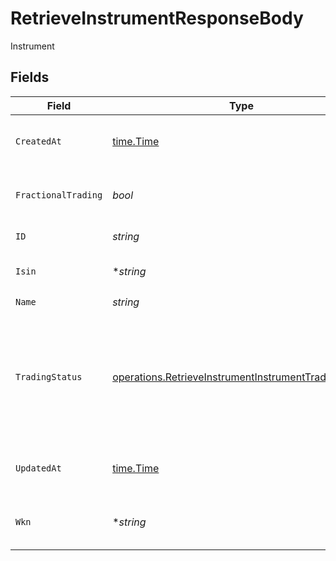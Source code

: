 # RetrieveInstrumentResponseBody

Instrument


## Fields

| Field                                                                                                                                                                                            | Type                                                                                                                                                                                             | Required                                                                                                                                                                                         | Description                                                                                                                                                                                      |
| ------------------------------------------------------------------------------------------------------------------------------------------------------------------------------------------------ | ------------------------------------------------------------------------------------------------------------------------------------------------------------------------------------------------ | ------------------------------------------------------------------------------------------------------------------------------------------------------------------------------------------------ | ------------------------------------------------------------------------------------------------------------------------------------------------------------------------------------------------ |
| `CreatedAt`                                                                                                                                                                                      | [time.Time](https://pkg.go.dev/time#Time)                                                                                                                                                        | :heavy_check_mark:                                                                                                                                                                               | Date and time when the resource was created. [RFC 3339-5](https://datatracker.ietf.org/doc/html/rfc3339#section-5.6), [ISO8601 UTC](https://www.iso.org/iso-8601-date-and-time-format.html)      |
| `FractionalTrading`                                                                                                                                                                              | *bool*                                                                                                                                                                                           | :heavy_check_mark:                                                                                                                                                                               | Determines whether the platform can handle fractional investments within this instrument.                                                                                                        |
| `ID`                                                                                                                                                                                             | *string*                                                                                                                                                                                         | :heavy_check_mark:                                                                                                                                                                               | Instrument unique identifier.                                                                                                                                                                    |
| `Isin`                                                                                                                                                                                           | **string*                                                                                                                                                                                        | :heavy_minus_sign:                                                                                                                                                                               | International securities identification number defined by [ISO 6166](https://en.wikipedia.org/wiki/International_Securities_Identification_Number).                                              |
| `Name`                                                                                                                                                                                           | *string*                                                                                                                                                                                         | :heavy_check_mark:                                                                                                                                                                               | Instrument name                                                                                                                                                                                  |
| `TradingStatus`                                                                                                                                                                                  | [operations.RetrieveInstrumentInstrumentTradingStatus](../../../pkg/models/operations/retrieveinstrumentinstrumenttradingstatus.md)                                                              | :heavy_check_mark:                                                                                                                                                                               | Instrument trading status<br/>* ACTIVE - The instrument can currently be traded on the Upvest platform. <br/>* INACTIVE - The instrument cannot currently be traded on the Upvest platform.      |
| `UpdatedAt`                                                                                                                                                                                      | [time.Time](https://pkg.go.dev/time#Time)                                                                                                                                                        | :heavy_check_mark:                                                                                                                                                                               | Date and time when the resource was last updated. [RFC 3339-5](https://datatracker.ietf.org/doc/html/rfc3339#section-5.6), [ISO8601 UTC](https://www.iso.org/iso-8601-date-and-time-format.html) |
| `Wkn`                                                                                                                                                                                            | **string*                                                                                                                                                                                        | :heavy_minus_sign:                                                                                                                                                                               | German securities identification code known as [Wertpapierkennnummer](https://en.wikipedia.org/wiki/Wertpapierkennnummer).                                                                       |